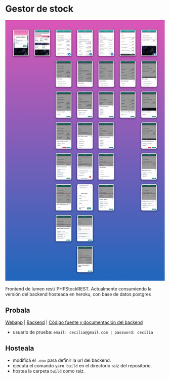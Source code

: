 # Gestor de stock

![App](img/app.png)

Frontend de lumen rest/ PHPStockREST.
Actualmente consumiendo la versión del backend hosteada en heroku, con base de datos postgres

## Probala
[Webapp](https://vagus-art.github.io/chakra-stock/) |
[Backend](https://chakra-stock.herokuapp.com/) | [Código fuente y documentación del backend](https://github.com/Vagus-art/lumen-rest)

- usuario de prueba: `email: cecilia@gmail.com | password: cecilia`

## Hosteala

- modificá el `.env` para definir la url del backend.
- ejecutá el comando `yarn build` en el directorio raíz del repositorio.
- hostea la carpeta `build` como raíz.

